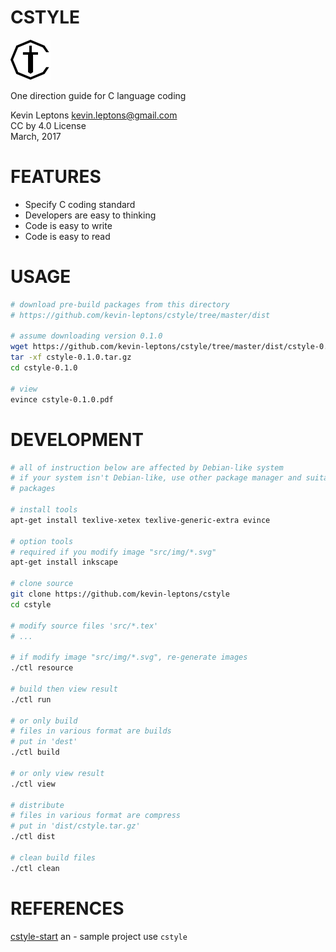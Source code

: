 CSTYLE
======

![cstyle](src/img/cstyle-64.png)

One direction guide for C language coding

Kevin Leptons <kevin.leptons@gmail.com> <br>
CC by 4.0 License <br>
March, 2017

FEATURES
========

- Specify C coding standard
- Developers are easy to thinking
- Code is easy to write
- Code is easy to read

USAGE
=====

```bash
# download pre-build packages from this directory
# https://github.com/kevin-leptons/cstyle/tree/master/dist

# assume downloading version 0.1.0
wget https://github.com/kevin-leptons/cstyle/tree/master/dist/cstyle-0.1.0.tar.gz
tar -xf cstyle-0.1.0.tar.gz
cd cstyle-0.1.0

# view
evince cstyle-0.1.0.pdf
```

DEVELOPMENT
===========

```bash
# all of instruction below are affected by Debian-like system
# if your system isn't Debian-like, use other package manager and suitable
# packages

# install tools
apt-get install texlive-xetex texlive-generic-extra evince

# option tools
# required if you modify image "src/img/*.svg"
apt-get install inkscape

# clone source
git clone https://github.com/kevin-leptons/cstyle
cd cstyle

# modify source files 'src/*.tex'
# ...

# if modify image "src/img/*.svg", re-generate images
./ctl resource

# build then view result
./ctl run

# or only build
# files in various format are builds
# put in 'dest'
./ctl build

# or only view result
./ctl view

# distribute
# files in various format are compress
# put in 'dist/cstyle.tar.gz'
./ctl dist

# clean build files
./ctl clean
```

REFERENCES
==========

[cstyle-start](https://github.com/kevin-leptons/cstyle-start)
an - sample project use `cstyle`
